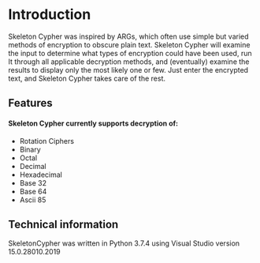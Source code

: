 # Introduction

Skeleton Cypher was inspired by ARGs, which often use simple but varied methods of encryption to obscure plain text. Skeleton Cypher will examine the input to determine what types of encryption could have been used, run It through all applicable decryption methods, and (eventually) examine the results to display only the most likely one or few. Just enter the encrypted text, and Skeleton Cypher takes care of the rest.

## Features

#### Skeleton Cypher currently supports decryption of:
* Rotation Ciphers
* Binary
* Octal
* Decimal
* Hexadecimal
* Base 32
* Base 64
* Ascii 85

## Technical information

SkeletonCypher was written in Python 3.7.4 using Visual Studio version 15.0.28010.2019
